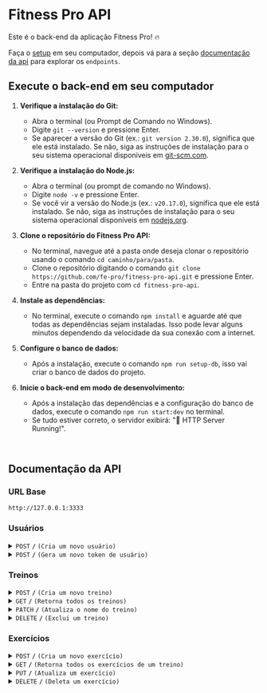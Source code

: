 # Fitness Pro API

Este é o back-end da aplicação Fitness Pro! 🔥

Faça o [setup](#execute-o-back-end-em-seu-computador) em seu computador, depois vá para a seção [documentação da api](#documentação-da-api) para explorar os `endpoints`.

## Execute o back-end em seu computador

1. **Verifique a instalação do Git:**
   - Abra o terminal (ou Prompt de Comando no Windows).
   - Digite `git --version` e pressione Enter.
   - Se aparecer a versão do Git (ex.: `git version 2.30.0`), significa que ele está instalado. Se não, siga as instruções de instalação para o seu sistema operacional disponíveis em [git-scm.com](https://git-scm.com/).

2. **Verifique a instalação do Node.js:**
   - Abra o terminal (ou prompt de comando no Windows).
   - Digite `node -v` e pressione Enter.
   - Se você vir a versão do Node.js (ex.: `v20.17.0`), significa que ele está instalado. Se não, siga as instruções de instalação para o seu sistema operacional disponíveis em [nodejs.org](https://nodejs.org/).

3. **Clone o repositório do Fitness Pro API:**
   - No terminal, navegue até a pasta onde deseja clonar o repositório usando o comando `cd caminho/para/pasta`.
   - Clone o repositório digitando o comando `git clone https://github.com/fe-pro/fitness-pro-api.git` e pressione Enter.
   - Entre na pasta do projeto com `cd fitness-pro-api`.

4. **Instale as dependências:**
   - No terminal, execute o comando `npm install` e aguarde até que todas as dependências sejam instaladas. Isso pode levar alguns minutos dependendo da velocidade da sua conexão com a internet.

5. **Configure o banco de dados:**
   - Após a instalação, execute o comando `npm run setup-db`, isso vai criar o banco de dados do projeto.

6. **Inicie o back-end em modo de desenvolvimento:**
   - Após a instalação das dependências e a configuração do banco de dados, execute o comando `npm run start:dev` no terminal.
   - Se tudo estiver correto, o servidor exibirá: "🚀 HTTP Server Running!".

<br />

## Documentação da API

### URL Base
`http://127.0.0.1:3333`

### Usuários

<details>
 <summary><code>POST</code> <code><b>/</b></code> <code>(Cria um novo usuário)</code></summary>

  #### Cria um novo usuário

  ##### Requisição:

  >  **URL**: `/users`  
  >  **Método**: `POST`  
  >  **Autenticação**: Não  
  >  **Descrição**: Cria um novo usuário com base nos dados enviados.
  >
  >  **Cabeçalhos**:
  >  ```
  >  Content-Type: application/json
  >  ```
  >
  >  **Corpo da Requisição**:
  >
  >  ```json
  >  {
  >    "name": "John Doe",
  >    "email": "johndoe@example.com",
  >    "password": "securepassword123"
  >  }
  >  ```

  ##### Resposta:

  >  **Status Code**: 201 Created

  ##### Possíveis erros:

  >  | Código http           |  Motivo                                                 |
  >  |-----------------------|---------------------------------------------------------|
  >  | `400 Bad Request`     | O campo 'name' é obrigatório e deve ser texto.          |
  >  | `400 Bad Request`     | O campo 'email' deve ser um email válido.               |
  >  | `400 Bad Request`     | O campo 'password' deve ter no mínimo 6 caracteres.     |
  >  | `409 Conflict`        | E-mail já existe.                                       |

  <br />

</details>

<details>
 <summary><code>POST</code> <code><b>/</b></code> <code>(Gera um novo token de usuário)</code></summary>

  #### Gera um novo token de usuário

  ##### Requisição:

  >  **URL**: `/sessions`   
  >  **Método**: `POST`  
  >  **Autenticação**: Não  
  >  **Descrição**: Gera um novo token com base nas credenciais enviadas.  
  >
  >  **Cabeçalhos**:
  >  ```
  >  Content-Type: application/json
  >  ```
  >
  >  **Corpo da Requisição**:
  >
  >  ```json
  >  {
  >    "email": "johndoe@example.com",
  >    "password": "securepassword123"
  >  }
  >  ```

  ##### Resposta:

  >  **Status Code**: 200 Ok
  >
  >  ```json
  >  {
  >    "token": "{userToken}"
  >  }
  >  ```

  ##### Possíveis erros:

  >  | Código http           | Motivo                                              |
  >  |-----------------------|-----------------------------------------------------|
  >  | `400 Bad Request`     | O campo 'email' deve ser um email válido.           |
  >  | `400 Bad Request`     | O campo 'password' deve ter no mínimo 6 caracteres. |
  >  | `400 Bad Request`     | Credenciais inválidas.                              |

  <br />
  
</details>

### Treinos

<details>
 <summary><code>POST</code> <code><b>/</b></code> <code>(Cria um novo treino)</code></summary>

  #### Cria um novo treino

  ##### Requisição:

  >  **URL**: `/workout`  
  >  **Método**: `POST`  
  >  **Autenticação**: Sim  
  >  **Descrição**: Cria um novo treino com base no título enviado.  
  >
  >  **Cabeçalhos**:
  >  ```
  >    Authorization: Bearer {userToken}
  >    Content-Type: application/json
  >  ```
  >
  >  **Corpo da Requisição**:
  >  ```json
  >  {
  >    "title": "Peito e triceps"
  >  }
  >  ```

  ##### Resposta:

  >  **Status Code**: 201 Created
  >
  >  ```json
  >  {
  >      "workout": {
  >          "id": "b9e80067-0acd-41b8-8a54-d02c11ecb9a5",
  >          "title": "Peito e triceps",
  >          "userId": "8440ba9f-6397-4c48-b343-8f9f9bf3a46b"
  >      }
  >  }
  >  ```

  ##### Possíveis erros:

  > | Código http           | Motivo                                        |
  > |-----------------------|-----------------------------------------------|
  > | `400 Bad Request`     | O campo 'title' é obrigatório.                |
  > | `401 Unauthorized`    | Não autorizado.                               |

  <br />

</details>

<details>
 <summary><code>GET</code> <code><b>/</b></code> <code>(Retorna todos os treinos)</code></summary>
  
  #### Retorna todos os treinos

  ##### Requisição:

  > **URL**: `/workout/list`  
  > **Método**: `GET`  
  > **Autenticação**: Sim  
  > **Descrição**: Retorna todos os treinos disponíveis.  
  >
  > **Cabeçalhos**:
  > ```
  >   Authorization: Bearer {userToken}
  >   Cache-Control: no-cache
  > ```

  ##### Resposta:

  >  **Status Code**: 200 Ok
  >
  >  ```json
  >  {
  >      "workouts": [
  >          {
  >              "id": "b9e80067-0acd-41b8-8a54-d02c11ecb9a5",
  >              "title": "Peito e triceps"
  >          },
  >          {
  >              "id": "3b2eec30-bae9-497c-97ce-d1564b47a5b8",
  >              "title": "Costas e biceps"
  >          },
  >          {
  >              "id": "036ad0dc-ffb7-439e-bb7e-20778524f6af",
  >              "title": "Perna e ombro"
  >          }
  >      ]
  >  }
  >  ```

  ##### Possíveis erros:

  >  | Código http             |  Motivo                                                 |
  >  |-------------------------|---------------------------------------------------------|
  >  | `401 Unauthorized`      | Não autorizado.                                         |

  <br />

</details>

<details>
 <summary><code>PATCH</code> <code><b>/</b></code> <code>(Atualiza o nome do treino)</code></summary>
  
  #### Atualiza o nome do treino

  ##### Requisição:

  >  **URL**: `/workout/{workout-id}`  
  >  **Método**: `PATCH`  
  >  **Autenticação**: Sim  
  >  **Descrição**: Atualiza o nome do treino a partir de seu `id`.
  >
  >  **Cabeçalhos**:
  >  ```
  >    Authorization: Bearer {userToken}
  >    Content-Type: application/json
  >  ```
  >
  >  **Corpo da Requisição**:
  >  ```json
  >  {
  >    "title": "Peito, triceps e cardio"
  >  }
  >  ```

  ##### Resposta:

  >  **Status Code**: 200 Ok
  >
  >  ```json
  >  {
  >      "updatedWorkout": {
  >          "id": "b9e80067-0acd-41b8-8a54-d02c11ecb9a5",
  >          "title": "Peito, triceps e cardio",
  >          "userId": "8440ba9f-6397-4c48-b343-8f9f9bf3a46b"
  >      }
  >  }
  >  ```

  ##### Possíveis erros:

  >  | Código http           | Motivo                                        |
  >  |-----------------------|-----------------------------------------------|
  >  | `400 Bad Request`     | O campo 'workoutId' deve ser um UUID válido.  |
  >  | `400 Bad Request`     | O campo 'title' é obrigatório.                |
  >  | `401 Unauthorized`    | Não autorizado.                               |
  >  | `404 Not Found`       | Recurso não encontrado.                       |

  <br />

</details>


<details>
 <summary><code>DELETE</code> <code><b>/</b></code> <code>(Exclui um treino)</code></summary>
  
  #### Exclui um treino

  ##### Requisição:

  >  **URL**: `/workout/{workout-id}`  
  >  **Método**: `DELETE`  
  >  **Autenticação**: Sim  
  >  **Descrição**: Exclui um treino a partir de seu `id`.
  >
  >  **Cabeçalhos**:
  >  ```
  >    Authorization: Bearer {userToken}
  >  ```

  ##### Resposta:

  >  **Status Code**: 200 Ok

  ##### Possíveis erros:

  > | Código http           | Motivo                                        |
  > |-----------------------|-----------------------------------------------|
  > | `400 Bad Request`     | O campo 'id' deve ser um UUID válido.         |
  > | `401 Unauthorized`    | Não autorizado.                               |
  > | `404 Not Found`       | Recurso não encontrado.                       |

  <br />

</details>

### Exercícios

<details>
 <summary><code>POST</code> <code><b>/</b></code> <code>(Cria um novo exercício)</code></summary>
  
  #### Cria um novo exercício

  ##### Requisição:

  >  **URL**: `/exercise`  
  >  **Método**: `POST`  
  >  **Autenticação**: Sim  
  >  **Descrição**: Cria um novo exercício para um treino específico a partir de seu `id`.
  >
  >  **Cabeçalhos**:
  >  ```
  >    Authorization: Bearer {userToken}
  >    Content-Type: application/json
  >  ```
  >
  >  **Corpo da Requisição**:
  >  ```json
  >  {
  >      "title": "Supino inclinado",
  >      "sets": 4,
  >      "reps": 10,
  >      "workoutId": "{workout-id}"
  >  }
  >  ```

  ##### Resposta:

  > **Status Code**: 201 Created

  ##### Possíveis erros:

  >  | Código http           | Motivo                                        |
  >  |-----------------------|-----------------------------------------------|
  >  | `400 Bad Request`     | O campo 'title' é obrigatório.                |
  >  | `400 Bad Request`     | O campo 'sets' deve ser um número.            |
  >  | `400 Bad Request`     | O campo 'reps' deve ser um número.            |
  >  | `400 Bad Request`     | O campo 'workoutId' deve ser um UUID válido.  |
  >  | `401 Unauthorized`    | Não autorizado.                               |

  <br />

</details>

<details>
 <summary><code>GET</code> <code><b>/</b></code> <code>(Retorna todos os exercícios de um treino)</code></summary>
  
  #### Retorna todos os exercícios de um treino

  ##### Requisição:
  
  >  **URL**: `/exercise/{workout-id}/list`  
  >  **Método**: `GET`  
  >  **Autenticação**: Sim  
  >  **Descrição**: Retorna todos os exercícios de um treino específico a partir de seu `id`.
  >
  >  **Cabeçalhos**:
  >  ```
  >    Authorization: Bearer {userToken}
  >    Cache-Control: no-cache
  >  ```
  
  ##### Resposta:

  >  **Status Code**: 200 Ok
  >
  >  ```json
  >  {
  >    "workoutTitle": "Peito e triceps",
  >    "exercises": [
  >      {
  >        "id": "1dbf3bc4-9203-4cbc-b9ee-34306ea36e13",
  >        "title": "Supino Reto",
  >        "sets": 4,
  >        "reps": 10,
  >        "workoutId": "3b2eec30-bae9-497c-97ce-d1564b47a5b8"
  >      },
  >      {
  >        "id": "75f39f32-5c7e-4312-bdc9-c0ed68496e19",
  >        "title": "Supino inclinado",
  >        "sets": 4,
  >        "reps": 10,
  >        "workoutId": "3b2eec30-bae9-497c-97ce-d1564b47a5b8"
  >      },
  >      {
  >        "id": "341a06d0-7afb-45ae-9b4a-62e95d4f1caf",
  >        "title": "Tríceps coice",
  >        "sets": 4,
  >        "reps": 10,
  >        "workoutId": "3b2eec30-bae9-497c-97ce-d1564b47a5b8"
  >      }
  >    ]
  >  }
  >  ```

  ##### Possíveis erros:

  >  | Código http           | Motivo                                        |
  >  |-----------------------|-----------------------------------------------|
  >  | `400 Bad Request`     | O campo 'workoutId' deve ser um UUID válido.  |
  >  | `401 Unauthorized`    | Não autorizado.                               |
  >  | `404 Not Found`       | Recurso não encontrado.                       |

  <br />

</details>

<details>
 <summary><code>PUT</code> <code><b>/</b></code> <code>(Atualiza um exercício)</code></summary>
  
  #### Atualiza um exercício

  ##### Requisição:

  >  **URL**: `/exercise/{exercise-id}`  
  >  **Método**: `PUT`  
  >  **Autenticação**: Sim  
  >  **Descrição**: Atualiza um exercício específico a partir de seu `id`.
  >
  >  **Cabeçalhos**:
  >  ```
  >    Authorization: Bearer {userToken}
  >    Content-Type: application/json
  >  ```
  >
  >  **Corpo da Requisição**:
  >  ```json
  >  {
  >    "title": "Supino reto",
  >    "sets": 4,
  >    "reps": 10
  >  }
  >  ```

  ##### Resposta:

  >  **Status Code**: 200 Ok
  >
  >  ```json
  >  {
  >    "exercise": {
  >      "exercise": {
  >        "id": "1dbf3bc4-9203-4cbc-b9ee-34306ea36e13",
  >        "title": "Supino reto",
  >        "sets": 4,
  >        "reps": 10,
  >        "workoutId": "3b2eec30-bae9-497c-97ce-d1564b47a5b8"
  >      }
  >    }
  >  }
  >  ```

  ##### Possíveis erros:

  >  | Código http           | Motivo                                        |
  >  |-----------------------|-----------------------------------------------|
  >  | `400 Bad Request`     | O campo 'exerciseId' deve ser um UUID válido. |
  >  | `400 Bad Request`     | O campo 'title' é obrigatório.                |
  >  | `400 Bad Request`     | O campo 'sets' deve ser um número.            |
  >  | `400 Bad Request`     | O campo 'reps' deve ser um número.            |
  >  | `401 Unauthorized`    | Não autorizado.                               |
  >  | `404 Not Found`       | Recurso não encontrado.                       |

  <br />

</details>

<details>
 <summary><code>DELETE</code> <code><b>/</b></code> <code>(Deleta um exercício)</code></summary>
  
  #### Deleta um exercício

  ##### Requisição:

  >  **URL**: `/exercise/{exercise-id}`  
  >  **Método**: `DELETE`  
  >  **Autenticação**: Sim  
  >  **Descrição**: Exclui um exercício a partir de seu `id`.
  >
  >  **Cabeçalhos**:
  >  ```
  >  Authorization: Bearer {userToken}
  >  ```

  ##### Resposta:

  >  **Status Code**: 200 Ok

  ##### Possíveis erros:

  >  | Código http           | Motivo                                        |
  >  |-----------------------|-----------------------------------------------|
  >  | `400 Bad Request`     | O campo 'id' deve ser um UUID válido.         |
  >  | `401 Unauthorized`    | Não autorizado.                               |
  >  | `404 Not Found`       | Recurso não encontrado.                       |

</details>
